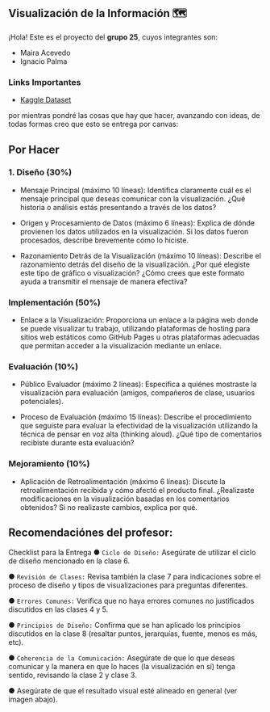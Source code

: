 ## Visualización de la Información 🗺️
¡Hola! Este es el proyecto del **grupo 25**, cuyos integrantes son:
- Maira Acevedo
- Ignacio Palma

### Links Importantes
- [Kaggle Dataset](https://www.kaggle.com/datasets/asaniczka/top-spotify-songs-in-73-countries-daily-updated)

por mientras pondré las cosas que hay que hacer, avanzando con ideas, de todas formas creo que esto se entrega por canvas:
## Por Hacer 

### 1. Diseño (30%)
-  Mensaje Principal (máximo 10 líneas): Identifica claramente cuál es el mensaje principal que
deseas comunicar con la visualización. ¿Qué historia o análisis estás presentando a través de
los datos?

- Origen y Procesamiento de Datos (máximo 6 líneas): Explica de dónde provienen los datos
utilizados en la visualización. Si los datos fueron procesados, describe brevemente cómo lo
hiciste.

- Razonamiento Detrás de la Visualización (máximo 10 líneas): Describe el razonamiento
detrás del diseño de la visualización. ¿Por qué elegiste este tipo de gráfico o visualización?
¿Cómo crees que este formato ayuda a transmitir el mensaje de manera efectiva?


### Implementación (50%)
- Enlace a la Visualización: Proporciona un enlace a la página web donde se puede visualizar
tu trabajo, utilizando plataformas de hosting para sitios web estáticos como GitHub Pages u
otras plataformas adecuadas que permitan acceder a la visualización mediante un enlace.

### Evaluación (10%)
- Público Evaluador (máximo 2 líneas): Especifica a quiénes mostraste la visualización para
evaluación (amigos, compañeros de clase, usuarios potenciales).

- Proceso de Evaluación (máximo 15 líneas): Describe el procedimiento que seguiste para
evaluar la efectividad de la visualización utilizando la técnica de pensar en voz alta (thinking
aloud). ¿Qué tipo de comentarios recibiste durante esta evaluación?

### Mejoramiento (10%)
- Aplicación de Retroalimentación (máximo 6 líneas): Discute la retroalimentación recibida y
cómo afectó el producto final. ¿Realizaste modificaciones en la visualización basadas en los
comentarios obtenidos? Si no realizaste cambios, explica por qué.


## Recomendaciónes del profesor:
Checklist para la Entrega
● `Ciclo de Diseño:` Asegúrate de utilizar el ciclo de diseño mencionado en la clase 6.

● `Revisión de Clases:` Revisa también la clase 7 para indicaciones sobre el proceso de
diseño y tipos de visualizaciones para preguntas diferentes.

● `Errores Comunes:` Verifica que no haya errores comunes no justificados discutidos en
las clases 4 y 5.

● `Principios de Diseño:` Confirma que se han aplicado los principios discutidos en la
clase 8 (resaltar puntos, jerarquías, fuente, menos es más, etc).

● `Coherencia de la Comunicación:` Asegúrate de que lo que deseas comunicar y la
manera en que lo haces (la visualización en sí) tenga sentido, revisando la clase 2 y
clase 3.

● Asegúrate de que el resultado visual esté alineado en general (ver imagen abajo).





